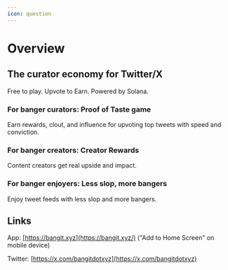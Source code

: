 ```yaml
---
icon: question
---
```


# Overview

## The curator economy for Twitter/X

Free to play. Upvote to Earn. Powered by Solana.



### For banger curators: Proof of Taste game

Earn rewards, clout, and influence for upvoting top tweets with speed and conviction.

### For banger creators: Creator Rewards

Content creators get real upside and impact.

### For banger enjoyers: Less slop, more bangers

Enjoy tweet feeds with less slop and more bangers.



## Links

App: [https://bangit.xyz](https://bangit.xyz/) ("Add to Home Screen" on mobile device)

Twitter: [https://x.com/bangitdotxyz](https://x.com/bangitdotxyz)

